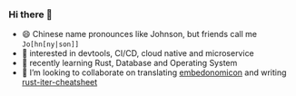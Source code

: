 ### Hi there 👋

- 😄 Chinese name pronounces like Johnson, but friends call me `Jo[hn[ny|son]]`
- 💓 interested in devtools, CI/CD, cloud native and microservice
- 🌱 recently learning Rust, Database and Operating System
- 👯 I’m looking to collaborate on translating [embedonomicon](https://github.com/qsliu2017/embedonomicon) and writing [rust-iter-cheatsheet](https://github.com/qsliu2017/rust-iter-cheatsheet)


<!--
**qsliu2017/qsliu2017** is a ✨ _special_ ✨ repository because its `README.md` (this file) appears on your GitHub profile.

Here are some ideas to get you started:

- 🔭 I’m currently working on ...
- 🌱 I’m currently learning ...
- 👯 I’m looking to collaborate on ...
- 🤔 I’m looking for help with ...
- 💬 Ask me about ...
- 📫 How to reach me: ...
-->
